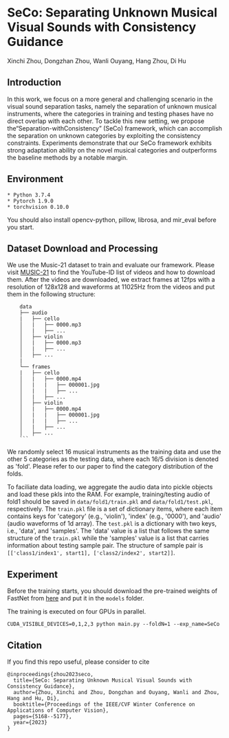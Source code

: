 # SeCo: Separating Unknown Musical Visual Sounds with Consistency Guidance

Xinchi Zhou, Dongzhan Zhou, Wanli Ouyang, Hang Zhou, Di Hu

## Introduction

In this work, we focus on a more general and challenging scenario in the visual sound separation tasks, namely the separation of unknown musical instruments, where the categories in training and testing phases have no direct overlap with each other. To tackle this new setting, we propose the“Separation-withConsistency” (SeCo) framework, which can accomplish the separation on unknown categories by exploiting the consistency constraints. Experiments demonstrate that our SeCo framework exhibits strong adaptation ability on the novel musical categories and outperforms the baseline methods by a notable margin.

## Environment

```shell
* Python 3.7.4
* Pytorch 1.9.0
* torchvision 0.10.0
```

You should also install opencv-python, pillow, librosa, and mir_eval before you start.

## Dataset Download and Processing

We use the Music-21 dataset to train and evaluate our framework. Please visit [MUSIC-21](https://github.com/roudimit/MUSIC_dataset) to find the YouTube-ID list of videos and how to download them. After the videos are downloaded, we extract frames at 12fps with a resolution of 128x128 and waveforms at 11025Hz from the videos and put them in the following structure:

````
    data
    ├── audio
    |   ├── cello
    │   |   ├── 0000.mp3
    │   |   ├── ...
    │   ├── violin
    │   |   ├── 0000.mp3
    │   |   ├── ...
    │   ├── ...
    |
    └── frames
    |   ├── cello
    │   |   ├── 0000.mp4
    │   |   |   ├── 000001.jpg
    │   |   |   ├── ...
    │   |   ├── ...
    │   ├── violin
    │   |   ├── 0000.mp4
    │   |   |   ├── 000001.jpg
    │   |   |   ├── ...
    │   |   ├── ...
    │   ├── ...
    ```
````

We randomly select 16 musical instruments as the training data and use the other 5 categories as the testing data, where each 16/5 division is denoted as 'fold'. Please refer to our paper to find the category distribution of the folds.

To faciliate data loading, we aggregate the audio data into pickle objects and load these pkls into the RAM. For example, training/testing audio of fold1 should be saved in `data/fold1/train.pkl` and `data/fold1/test.pkl`, respectively. The `train.pkl` file is a set of dictionary items, where each item contains keys for 'category' (e.g., 'violin'), 'index' (e.g., '0000'), and 'audio' (audio waveforms of 1d array). The `test.pkl` is a dictionary with two keys, i.e., 'data', and 'samples'. The 'data' value is a list that follows the same structure of the `train.pkl` while the 'samples' value is a list that carries information about testing sample pair. The structure of sample pair is `[['class1/index1', start1], ['class2/index2', start2]]`.

## Experiment

Before the training starts, you should download the pre-trained weights of FastNet from [here](https://drive.google.com/file/d/1vP89-e_WFx9_cr9ldhRgoIIYIINUcQVy/view?usp=drive_link) and put it in the `models` folder.

The training is executed on four GPUs in parallel.

```shell
CUDA_VISIBLE_DEVICES=0,1,2,3 python main.py --foldN=1 --exp_name=SeCo
```

## Citation

If you find this repo useful, please consider to cite

```
@inproceedings{zhou2023seco,
  title={SeCo: Separating Unknown Musical Visual Sounds with Consistency Guidance},
  author={Zhou, Xinchi and Zhou, Dongzhan and Ouyang, Wanli and Zhou, Hang and Hu, Di},
  booktitle={Proceedings of the IEEE/CVF Winter Conference on Applications of Computer Vision},
  pages={5168--5177},
  year={2023}
}
```

